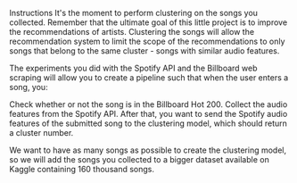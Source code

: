 Instructions
It's the moment to perform clustering on the songs you collected. Remember that the ultimate goal of this little project is to improve the recommendations of artists. Clustering the songs will allow the recommendation system to limit the scope of the recommendations to only songs that belong to the same cluster - songs with similar audio features.

The experiments you did with the Spotify API and the Billboard web scraping will allow you to create a pipeline such that when the user enters a song, you:

Check whether or not the song is in the Billboard Hot 200.
Collect the audio features from the Spotify API.
After that, you want to send the Spotify audio features of the submitted song to the clustering model, which should return a cluster number.

We want to have as many songs as possible to create the clustering model, so we will add the songs you collected to a bigger dataset available on Kaggle containing 160 thousand songs.